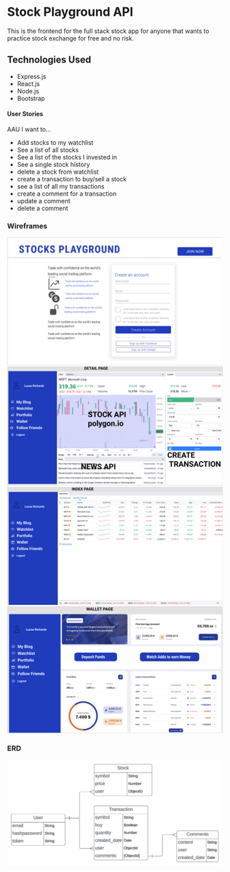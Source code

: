 # Stock Playground API

This is the frontend for the full stack stock app for anyone that wants to practice stock exchange for free and no risk.

## Technologies Used

- Express.js
- React.js
- Node.js
- Bootstrap


#### User Stories

AAU I want to...
- Add stocks to my watchlist
- See a list of all stocks
- See a list of the stocks I invested in
- See a single stock history
- delete a stock from watchlist
- create a transaction to buy/sell a stock
- see a list of all my transactions
- create a comment for a transaction
- update a comment
- delete a comment

### Wireframes
<img src="public/wireframe1.png" alt="wireframe">
<img src="public/wireframe2.png" alt="wireframe">
<img src="public/wireframe3.png" alt="wireframe">
<img src="public/wireframe4.png" alt="wireframe">


### ERD

<img src="./public/erd.png" alt="entity relationship diagram">